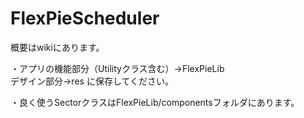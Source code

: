 # FlexPieScheduler
概要はwikiにあります。

・アプリの機能部分（Utilityクラス含む）→FlexPieLib  
デザイン部分→res 
に保存してください。

・良く使うSectorクラスはFlexPieLib/componentsフォルダにあります。
